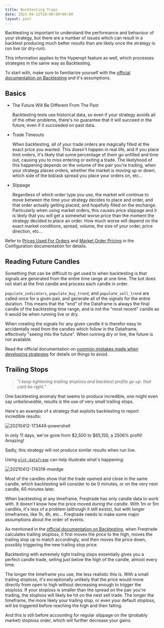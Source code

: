 ```yaml
---
title: Backtesting Traps
date: 2021-04-12T20:00:00+09:00
layout: post
---
```


Backtesting is important to understand the performance and behaviour of your strategy, but there are a number of issues which can result in a backtest producing much better results than are likely once the strategy is run live (or dry-run).

This information applies to the Hyperopt feature as well, which processes strategies in the same way as Backtesting.

To start with, make sure to familiarize yourself with the [official documentation on Backtesting](https://www.freqtrade.io/en/stable/backtesting/#assumptions-made-by-backtesting) and it's assumptions.  

## Basics

- The Future Will Be Different From The Past

  Backtesting tests use historical data, so even if your strategy avoids all of the other problems, there's no guarantee that it will succeed in the future, even if it succeeded on past data.

- Trade Timeouts

  When backtesting, all of your trade orders are magically filled at the exact price you wanted.  This doesn't happen in real life, and if you place limit orders, it's likely that some percentage of them go unfilled and time out, causing you to miss entering or exiting a trade.  The likelyhood of this happening depends on the volume of the pair you're trading, when your strategy places orders, whether the market is moving up or down, which side of the bid/ask spread you place your orders on, etc...

- Slippage

  Regardless of which order type you use, the market will continue to move between the time your strategy decides to place and order, and that order actually getting placed, and hopefully filled on the exchange.  Particularly when using market orders, this causes price slippage and it is likely that you will get a somewhat worse price than the moment the strategy decided to place an order.  How much worse will depend on the exact market conditions, spread, volume, the size of your order, price direction, etc...

Refer to [Prices Used For Orders](https://www.freqtrade.io/en/stable/configuration/#prices-used-for-orders) and [Market Order Pricing](https://www.freqtrade.io/en/stable/configuration/#market-order-pricing) in the Configuration documentation for details.



## Reading Future Candles

Something that can be difficult to get used to when backtesting is that signals are generated from the entire time range at one time.  The bot does not start at the first candle and process each candle in order.

`populate_indicators`, `populate_buy_trend`, and `populate_sell_trend` are called once for a given pair, and generate all of the signals for the entire duration.  This means that the "end" of the Dataframe is always the final candle of the backtesting time range, and is not the "most recent" candle as it would be when running live or dry.

When creating the signals for any given candle it is therefor easy to accidentally read from the candles which follow in the Dataframe, effectively "seeing into the future".  When running dry or live, the future is not available.

Read the official documentation on [common mistakes made when developing strategies](https://www.freqtrade.io/en/stable/strategy-customization/#common-mistakes-when-developing-strategies) for details on things to avoid.

## Trailing Stops

> *"i keep tightening trailing stoploss and backtest profits go up. that cant be right."*

One backtesting anomaly that seems to produce incredible, one might even say *unbelieveable*, results is the use of very small trailing stops.

Here's an example of a strategy that exploits backtesting to report incredible results:

![20210412-173449-powershell](https://user-images.githubusercontent.com/323682/114368495-6b373500-9bb8-11eb-8cc5-0e8103c31d9a.png)

In only 11 days, we've gone from $2,500 to $65,150, a 2506% profit! Amazing!

Sadly, this strategy will not produce similar results when run live.

Using [`plot-dataframe`](https://www.freqtrade.io/en/latest/plotting/) can help illustrate what's happening:

![20210412-174319-msedge](https://user-images.githubusercontent.com/323682/114384829-316f2a00-9bca-11eb-99ad-1d834ea87e12.png)

Most of the candles show that the trade opened and close in the same candle, which backtesting will consider to be 0 minutes, or on the very next candle, 60 minutes later.

When backtesting at any timeframe, Freqtrade has only candle data to work with. It doesn't know how the price moved *during the candle*.  With 1m or 5m candles, it's less of a problem (although it still exists), but with longer timeframes, like 1h, 4h, etc... Freqtrade needs to make some major assumptions about the order of events.

As mentioned in the [official documentation on Backtesting](https://www.freqtrade.io/en/stable/backtesting/#assumptions-made-by-backtesting), when Freqtrade calculates trailing stoploss, it first moves the price to the high, moves the trailing stop up to match accordingly, and then moves the price down, possibly triggering the new trailing stop price.

Backtesting with extremely tight trailing stops essentially gives you a perfect candle trade, selling just below the high of the candle, almost every time.

The longer the timeframe you use, the less realistic this is.  With a small trailing stoploss, it's exceptionally unlikely that the price would move directly from open to high without decreasing enough to trigger the stoploss.  If your stoploss is smaller than the spread on the pair you're trading, the stoploss will likely be hit on the next sell trade. The longer the timeframe, the more likely your trailing stop, or even your default stoploss, will be triggered before reaching the high and then falling.

And this is still before accounting for regular slippage on the (probably market) stoploss order, which will further decrease your gains.
